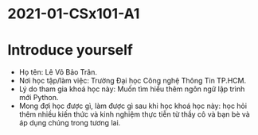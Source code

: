 # 2021-01-CSx101-A1

# Introduce yourself
- Họ tên: Lê Võ Bảo Trân. 
- Nơi học tập/làm việc: Trường Đại học Công nghệ Thông Tin TP.HCM.
- Lý do tham gia khoá học này: Muốn tìm hiểu thêm ngôn ngữ lập trình mới Python.
- Mong đợi học được gì, làm được gì sau khi học khoá học này: học hỏi thêm nhiều kiến thức và kinh nghiệm thực tiễn từ thầy cô và bạn bè và áp dụng chúng trong tương lai.
